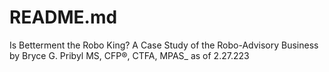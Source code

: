 # README.md
Is Betterment the Robo King? A Case Study of the Robo-Advisory Business by Bryce G. Pribyl MS, CFP®, CTFA, MPAS_ as of 2.27.223
